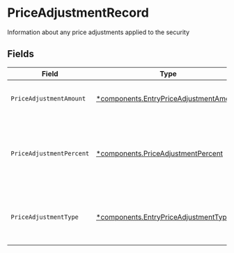 # PriceAdjustmentRecord

Information about any price adjustments applied to the security


## Fields

| Field                                                                                                    | Type                                                                                                     | Required                                                                                                 | Description                                                                                              | Example                                                                                                  |
| -------------------------------------------------------------------------------------------------------- | -------------------------------------------------------------------------------------------------------- | -------------------------------------------------------------------------------------------------------- | -------------------------------------------------------------------------------------------------------- | -------------------------------------------------------------------------------------------------------- |
| `PriceAdjustmentAmount`                                                                                  | [*components.EntryPriceAdjustmentAmount](../../models/components/entrypriceadjustmentamount.md)          | :heavy_minus_sign:                                                                                       | Total monetary value of the price_adjustment                                                             | {<br/>"value": "0.25"<br/>}                                                                              |
| `PriceAdjustmentPercent`                                                                                 | [*components.PriceAdjustmentPercent](../../models/components/priceadjustmentpercent.md)                  | :heavy_minus_sign:                                                                                       | The percent at which the price was adjusted. Expressed as a number from 0.00-100 (rounded to 2 decimals) | {<br/>"value": "0.25"<br/>}                                                                              |
| `PriceAdjustmentType`                                                                                    | [*components.EntryPriceAdjustmentType](../../models/components/entrypriceadjustmenttype.md)              | :heavy_minus_sign:                                                                                       | The type of price adjustment being applied by the broker to the net price of the security                | MARKUP                                                                                                   |